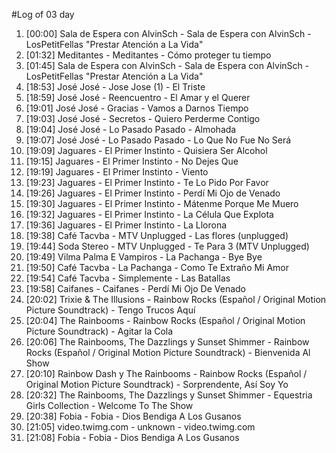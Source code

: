 #Log of 03 day

1. [00:00] Sala de Espera con AlvinSch - Sala de Espera con AlvinSch - LosPetitFellas "Prestar Atención a La Vida"
1. [01:32] Meditantes - Meditantes - Cómo proteger tu tiempo
1. [01:45] Sala de Espera con AlvinSch - Sala de Espera con AlvinSch - LosPetitFellas "Prestar Atención a La Vida"
1. [18:53] José José - Jose Jose (1) - El Triste
1. [18:59] José José - Reencuentro - El Amar y el Querer
1. [19:01] José José - Gracias - Vamos a Darnos Tiempo
1. [19:03] José José - Secretos - Quiero Perderme Contigo
1. [19:04] José José - Lo Pasado Pasado - Almohada
1. [19:07] José José - Lo Pasado Pasado - Lo Que No Fue No Será
1. [19:09] Jaguares - El Primer Instinto - Quisiera Ser Alcohol
1. [19:15] Jaguares - El Primer Instinto - No Dejes Que
1. [19:19] Jaguares - El Primer Instinto - Viento
1. [19:23] Jaguares - El Primer Instinto - Te Lo Pido Por Favor
1. [19:26] Jaguares - El Primer Instinto - Perdí Mi Ojo de Venado
1. [19:30] Jaguares - El Primer Instinto - Mátenme Porque Me Muero
1. [19:32] Jaguares - El Primer Instinto - La Célula Que Explota
1. [19:36] Jaguares - El Primer Instinto - La Llorona
1. [19:38] Café Tacvba - MTV Unplugged - Las flores (unplugged)
1. [19:44] Soda Stereo - MTV Unplugged - Te Para 3 (MTV Unplugged)
1. [19:49] Vilma Palma E Vampiros - La Pachanga - Bye Bye
1. [19:50] Café Tacvba - La Pachanga - Como Te Extraño Mi Amor
1. [19:54] Café Tacvba - Simplemente - Las Batallas
1. [19:58] Caifanes - Caifanes - Perdí Mi Ojo De Venado
1. [20:02] Trixie & The Illusions - Rainbow Rocks (Español / Original Motion Picture Soundtrack) - Tengo Trucos Aquí
1. [20:04] The Rainbooms - Rainbow Rocks (Español / Original Motion Picture Soundtrack) - Agitar la Cola
1. [20:06] The Rainbooms, The Dazzlings y Sunset Shimmer - Rainbow Rocks (Español / Original Motion Picture Soundtrack) - Bienvenida Al Show
1. [20:10] Rainbow Dash y The Rainbooms - Rainbow Rocks (Español / Original Motion Picture Soundtrack) - Sorprendente, Así Soy Yo
1. [20:32] The Rainbooms, The Dazzlings y Sunset Shimmer - Equestria Girls Collection - Welcome To The Show
1. [20:38] Fobia - Fobia - Dios Bendiga A Los Gusanos
1. [21:05] video.twimg.com - unknown - video.twimg.com
1. [21:08] Fobia - Fobia - Dios Bendiga A Los Gusanos
